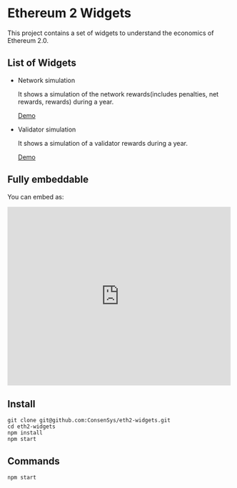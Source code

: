 # Ethereum 2 Widgets

This project contains a set of widgets to understand the economics of Ethereum 2.0.

## List of Widgets

- Network simulation
    
    It shows a simulation of the network rewards(includes penalties, net rewards, rewards) during a year.
    
    <a href="https://consensys.github.io/eth2-widgets/#/network-simulation" target="_blank">Demo</a>
    
- Validator simulation

    It shows a simulation of a validator rewards during a year.

    <a href="https://consensys.github.io/eth2-widgets/#/validator-simulation" target="_blank">Demo</a>

## Fully embeddable

You can embed as:

<iframe width="500" height="400" src="https://consensys.github.io/eth2-widgets/#/validator-simulation" frameborder="0" allowfullscreen="true"></iframe>

## Install

```
git clone git@github.com:ConsenSys/eth2-widgets.git
cd eth2-widgets
npm install
npm start
```

## Commands

```
npm start

```
